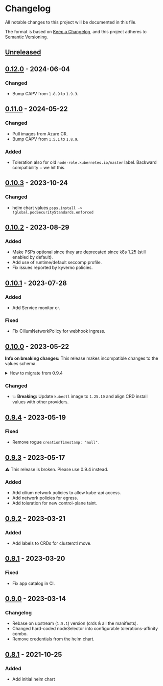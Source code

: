 # Changelog

All notable changes to this project will be documented in this file.

The format is based on [Keep a Changelog](https://keepachangelog.com/en/1.0.0/),
and this project adheres to [Semantic Versioning](https://semver.org/spec/v2.0.0.html).

## [Unreleased]

## [0.12.0] - 2024-06-04

### Changed

- Bump CAPV from `1.8.9` to `1.9.3`.
 
## [0.11.0] - 2024-05-22

### Changed

- Pull images from Azure CR.
- Bump CAPV from `1.5.1` to `1.8.9`.

### Added

- Toleration also for old `node-role.kubernetes.io/master` label. Backward compatibility + we hit this.

## [0.10.3] - 2023-10-24

### Changed

- helm chart values `psps.install -> !global.podSecurityStandards.enforced`

## [0.10.2] - 2023-08-29

### Added

- Make PSPs optional since they are deprecated since k8s 1.25 (still enabled by default).
- Add use of runtime/default seccomp profile.
- Fix issues reported by kyverno policies. 

## [0.10.1] - 2023-07-28

### Added

- Add Service monitor cr.

### Fixed

- Fix CiliumNetworkPolicy for webhook ingress.

## [0.10.0] - 2023-05-22

**Info on breaking changes:** This release makes incompatible changes to the values schema.

<details>
<summary>How to migrate from 0.9.4</summary>

To migrate from `0.9.4`, the `crds` entry in `values.yaml` has been replaced with `crdInstall`. If these were
overridden when the chart was installed then the values must be updated to reflect the new structure. If these
were left as default then no action is required.
</details>

### Changed

- :boom: **Breaking:** Update `kubectl` image to `1.25.10` and align CRD install values with other providers.

## [0.9.4] - 2023-05-19

### Fixed

- Remove rogue `creationTimestamp: "null"`.

## [0.9.3] - 2023-05-17

:warning: This release is broken. Please use 0.9.4 instead.

### Added

- Add cilium network policies to allow kube-api access.
- Add network policies for egress.
- Add toleration for new control-plane taint.

## [0.9.2] - 2023-03-21

### Added

- Add labels to CRDs for clusterctl move.

## [0.9.1] - 2023-03-20

### Fixed

- Fix app catalog in CI.

## [0.9.0] - 2023-03-14

### Changelog

- Rebase on upstream (`1.5.1`) version (crds & all the manifests).
- Changed hard-coded nodeSelector into configurable tolerations-affinity combo.
- Remove credentials from the helm chart.

## [0.8.1] - 2021-10-25

### Added

- Add initial helm chart

[Unreleased]: https://github.com/giantswarm/cluster-api-provider-vsphere-app/compare/v0.12.0...HEAD
[0.12.0]: https://github.com/giantswarm/cluster-api-provider-vsphere-app/compare/v0.11.0...v0.12.0
[0.11.0]: https://github.com/giantswarm/cluster-api-provider-vsphere-app/compare/v0.10.3...v0.11.0
[0.10.3]: https://github.com/giantswarm/cluster-api-provider-vsphere-app/compare/v0.10.2...v0.10.3
[0.10.2]: https://github.com/giantswarm/cluster-api-provider-vsphere-app/compare/v0.10.1...v0.10.2
[0.10.1]: https://github.com/giantswarm/cluster-api-provider-vsphere-app/compare/v0.10.0...v0.10.1
[0.10.0]: https://github.com/giantswarm/cluster-api-provider-vsphere-app/compare/v0.9.4...v0.10.0
[0.9.4]: https://github.com/giantswarm/cluster-api-provider-vsphere-app/compare/v0.9.3...v0.9.4
[0.9.3]: https://github.com/giantswarm/cluster-api-provider-vsphere-app/compare/v0.9.2...v0.9.3
[0.9.2]: https://github.com/giantswarm/cluster-api-provider-vsphere-app/compare/v0.9.1...v0.9.2
[0.9.1]: https://github.com/giantswarm/cluster-api-provider-vsphere-app/compare/v0.9.0...v0.9.1
[0.9.0]: https://github.com/giantswarm/cluster-api-provider-vsphere-app/compare/v0.8.1...v0.9.0
[0.8.1]: https://github.com/giantswarm/cluster-api-provider-vsphere-app/releases/tag/v0.8.1
